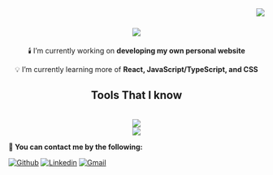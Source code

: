 <img align="right" src="https://visitor-badge.laobi.icu/badge?page_id=YounusCode.YounusCode" />

<h1 align="center">
    <img src="https://readme-typing-svg.herokuapp.com/?font=Righteous&size=35&center=true&vCenter=true&width=500&height=70&duration=4000&lines=Hi+There!+👋;+I'm+Younus+Ali!;" />
</h1>


<div align="center">
 
 🕯️ I’m currently working on **developing my own personal website**
 
 💡 I’m currently learning more of **React, JavaScript/TypeScript, and CSS**
 
 </div>


<h2 align="center">Tools That I know</h2>
<br/>
<div align="center">
    <img src="https://skillicons.dev/icons?i=nodejs,github,python,javascript,typescript,c,java" /><br>
    <img src="https://skillicons.dev/icons?i=react,r,mysql,html,css,vscode,git" />
</div>

**📮 You can contact me by the following:**


[![Github](https://img.shields.io/badge/-Github-000?style=flat&logo=Github&logoColor=white)](https://github.com/YounusCode)
[![Linkedin](https://img.shields.io/badge/-LinkedIn-blue?style=flat&logo=Linkedin&logoColor=white)](https://www.linkedin.com/in/younus-ali-2729a8212/)
[![Gmail](https://img.shields.io/badge/-Gmail-c14438?style=flat&logo=Gmail&logoColor=white)](mailto:ali00380@umn.edu)
